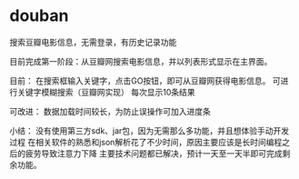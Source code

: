 douban
======

搜索豆瓣电影信息，无需登录，有历史记录功能

目前完成第一阶段：从豆瓣网搜索电影信息，并以列表形式显示在主界面。

目前：
  在搜索框输入关键字，点击GO按钮，即可从豆瓣网获得电影信息。
  可进行关键字模糊搜索（豆瓣网实现）
  每次显示10条结果
  
可改进：
  数据加载时间较长，为防止误操作可加入进度条
  
小结：
  没有使用第三方sdk、jar包，因为无需那么多功能，并且想体验手动开发过程
  在相关软件的熟悉和json解析花了不少时间，原因主要应该是长时间编程之后的疲劳导致注意力下降
  主要技术问题都已解决，预计一天至一天半即可完成剩余功能。
  
